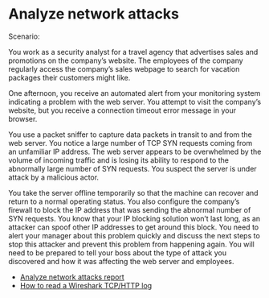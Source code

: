 # Analyze network attacks
<p>Scenario:</p>
<p> You work as a security analyst for a travel agency that advertises sales and promotions on the company’s website. The employees of the company regularly access the company’s sales webpage to search for vacation packages their customers might like. 

One afternoon, you receive an automated alert from your monitoring system indicating a problem with the web server. You attempt to visit the company’s website, but you receive a connection timeout error message in your browser.

You use a packet sniffer to capture data packets in transit to and from the web server. You notice a large number of TCP SYN requests coming from an unfamiliar IP address. The web server appears to be overwhelmed by the volume of incoming traffic and is losing its ability to respond to the abnormally large number of SYN requests. You suspect the server is under attack by a malicious actor. 

You take the server offline temporarily so that the machine can recover and return to a normal operating status. You also configure the company’s firewall to block the IP address that was sending the abnormal number of SYN requests. You know that your IP blocking solution won’t last long, as an attacker can spoof other IP addresses to get around this block. You need to alert your manager about this problem quickly and discuss the next steps to stop this attacker and prevent this problem from happening again. You will need to be prepared to tell your boss about the type of attack you discovered and how it was affecting the web server and employees.</p>
- [Analyze network attacks report](https://drive.google.com/file/d/1i2cyQzGyoqfIfMkDYOmaIug8owOI4WAD/view?usp=sharing)
- [How to read a Wireshark TCP/HTTP log](https://drive.google.com/file/d/1oAyz9oE_ap5gyeSoT2txkUKVXWnsanJV/view?usp=sharing)
  
